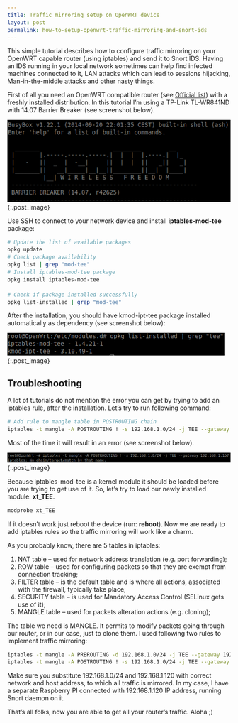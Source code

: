 ```yaml
---
title: Traffic mirroring setup on OpenWRT device
layout: post
permalink: how-to-setup-openwrt-traffic-mirroring-and-snort-ids
---
```

This simple tutorial describes how to configure traffic mirroring on your OpenWRT capable router (using iptables) and send it to Snort IDS. Having an IDS running in your local network sometimes can help find infected machines connected to it, LAN attacks which can lead to sessions hijacking, Man-in-the-middle attacks and other nasty things.

First of all you need an OpenWRT compatible router (see [Official list](https://wiki.openwrt.org/toh/start "OpenWRT Wiki")) with a freshly installed distribution. In this tutorial I’m using a TP-Link TL-WR841ND with 14.07 Barrier Breaker (see screenshot below).

![Traffic mirroring. Barrier Breaker 14.07](../img/openwrt.png){:.post_image}

Use SSH to connect to your network device and install **iptables-mod-tee** package:

```bash
# Update the list of available packages
opkg update
# Check package availability
opkg list | grep "mod-tee"
# Install iptables-mod-tee package
opkg install iptables-mod-tee
 
# Check if package installed successfully
opkg list-installed | grep "mod-tee"
```

After the installation, you should have kmod-ipt-tee package installed automatically as dependency (see screenshot below):

![Traffic mirroring. iptables-mod-tee installed successfully](../img/openwrt1.png){:.post_image}

## Troubleshooting

A lot of tutorials do not mention the error you can get by trying to add an iptables rule, after the installation. Let’s try to run following command:

```bash
# Add rule to mangle table in POSTROUTING chain
iptables -t mangle -A POSTROUTING ! -s 192.168.1.0/24 -j TEE --gateway 192.168.1.120
```

Most of the time it will result in an error (see screenshot below).

![Most common error](../img/iptables.png){:.post_image}

Because iptables-mod-tee is a kernel module it should be loaded before you are trying to get use of it. So, let’s try to load our newly installed module: **xt_TEE**.

```bash
modprobe xt_TEE
```

If it doesn’t work just reboot the device (run: **reboot**). Now we are ready to add iptables rules so the traffic mirroring will work like a charm.

As you probably know, there are 5 tables in iptables:

1. NAT table – used for network address translation (e.g. port forwarding);
2. ROW table – used for configuring packets so that they are exempt from connection tracking;
3. FILTER table – is the default table and is where all actions, associated with the firewall, typically take place;
4. SECURITY table – is used for Mandatory Access Control (SELinux gets use of it);
5. MANGLE table – used for packets alteration actions (e.g. cloning);

The table we need is MANGLE. It permits to modify packets going through our router, or in our case, just to clone them. I used following two rules to implement traffic mirroring:

```bash
iptables -t mangle -A PREROUTING -d 192.168.1.0/24 -j TEE --gateway 192.168.1.120
iptables -t mangle -A POSTROUTING ! -s 192.168.1.0/24 -j TEE --gateway 192.168.1.120
```

Make sure you substitute 192.168.1.0/24 and 192.168.1.120 with correct network and host address, to which all traffic is mirrored. In my case, I have a separate Raspberry PI connected with 192.168.1.120 IP address, running Snort daemon on it.

That’s all folks, now you are able to get all your router’s traffic. Aloha ;)